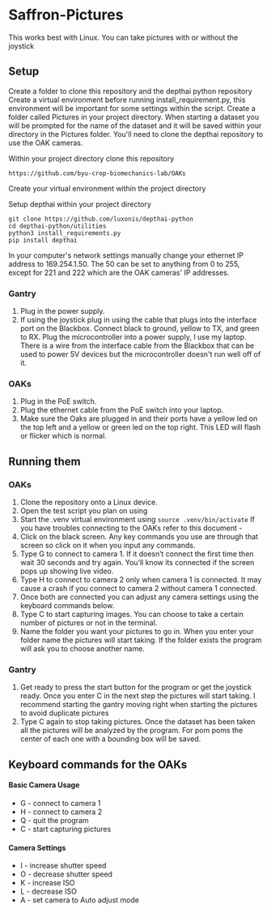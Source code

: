 # Saffron-Pictures

This works best with Linux.
You can take pictures with or without the joystick

## Setup

Create a folder to clone this repository and the depthai python repository
Create a virtual environment before running install_requirement.py, this environment will be important for some settings within the script.
Create a folder called Pictures in your project directory. When starting a dataset you will be prompted for the name of the dataset and it will be saved within your directory in the Pictures folder.
You'll need to clone the depthai repository to use the OAK cameras. 


Within your project directory clone this repository
```
https://github.com/byu-crop-biomechanics-lab/OAKs
```
Create your virtual environment within the project directory

Setup depthai within your project directory
```
git clone https://github.com/luxonis/depthai-python
cd depthai-python/utilities
python3 install_requirements.py
pip install depthai
```

In your computer's network settings manually change your ethernet IP address to 169.254.1.50. The 50 can be set to anything from 0 to 255, except for 221 and 222 which are the OAK cameras' IP addresses.

### Gantry
1. Plug in the power supply.
2. If using the joystick plug in using the cable that plugs into the interface port on the Blackbox. Connect black to ground, yellow to TX, and green to RX. Plug the microcontroller into a power supply, I use my laptop. There is a wire from the interface cable from the Blackbox that can be used to power 5V devices but the microcontroller doesn't run well off of it.
### OAKs
1. Plug in the PoE switch.
2. Plug the ethernet cable from the PoE switch into your laptop.
3. Make sure the Oaks are plugged in and their ports have a yellow led on the top left and a yellow or green led on the top right. This LED will flash or flicker which is normal.

## Running them
### OAKs 
1. Clone the repository onto a Linux device.
2. Open the test script you plan on using
3. Start the .venv virtual environment using 
`source .venv/bin/activate`
If you have troubles connecting to the OAKs refer to this document - 
4. Click on the black screen. Any key commands you use are through that screen so click on it when you input any commands.
5. Type G to connect to camera 1. If it doesn’t connect the first time then wait 30 seconds and try again. You’ll know its connected if the screen pops up showing live video.
6. Type H to connect to camera 2 only when camera 1 is connected. It may cause a crash if you connect to camera 2 without camera 1 connected.
7. Once both are connected you can adjust any camera settings using the keyboard commands below.
8. Type C to start capturing images. You can choose to take a certain number of pictures or not in the terminal.
9. Name the folder you want your pictures to go in. When you enter your folder name the pictures will start taking. If the folder exists the program will ask you to choose another name. 
### Gantry
1. Get ready to press the start button for the program or get the joystick ready. Once you enter C in the next step the pictures will start taking. I recommend starting the gantry moving right when starting the pictures to avoid duplicate pictures
2. Type C again to stop taking pictures. Once the dataset has been taken all the pictures will be analyzed by the program. For pom poms the center of each one with a bounding box will be saved.



## Keyboard commands for the OAKs
#### Basic Camera Usage ####
* G - connect to camera 1
* H - connect to camera 2
* Q - quit the program
* C - start capturing pictures

#### Camera Settings ####
* I - increase shutter speed
* O - decrease shutter speed
* K - increase ISO
* L - decrease ISO
* A - set camera to Auto adjust mode


